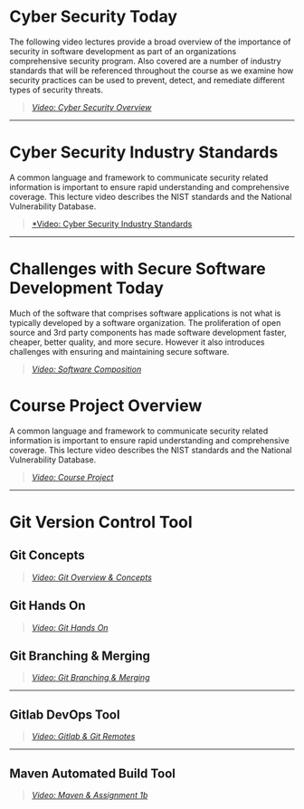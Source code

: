 # Cyber Security Today

The following video lectures provide a broad overview of the importance of security in software development as part of an organizations comprehensive security program. Also covered are a number of industry standards that will be referenced throughout the course as we examine how security practices can be used to prevent, detect, and remediate different types of security threats.

> [*Video: Cyber Security Overview*](https://auburn.hosted.panopto.com/Panopto/Pages/Viewer.aspx?id=7b364f45-fa48-4ad8-a07a-ae95014343f0)

---

# Cyber Security Industry Standards

A common language and framework to communicate security related information is important to ensure rapid understanding and comprehensive coverage.  This lecture video describes the NIST standards and the National Vulnerability Database.

> [*Video: Cyber Security Industry Standards](https://auburn.hosted.panopto.com/Panopto/Pages/Viewer.aspx?id=87e9b016-1d07-4ece-8aaa-ae95014b3304)

---

# Challenges with Secure Software Development Today

Much of the software that comprises software applications is not what is typically developed by a software organization.  The proliferation of open source and 3rd party components has made software development faster, cheaper, better quality, and more secure.  However it also introduces challenges with ensuring and maintaining secure software.


> [*Video: Software Composition*](https://auburn.hosted.panopto.com/Panopto/Pages/Viewer.aspx?id=3e22254c-bae0-4e6c-bfeb-ae950151c7c8)


# Course Project Overview

A common language and framework to communicate security related information is important to ensure rapid understanding and comprehensive coverage.  This lecture video describes the NIST standards and the National Vulnerability Database.

> [*Video: Course Project*](https://auburn.hosted.panopto.com/Panopto/Pages/Viewer.aspx?id=027ea13c-8e61-4639-b59e-ae950154f8c4)

---

# Git Version Control Tool

## Git Concepts

> [*Video: Git Overview & Concepts*](https://auburn.hosted.panopto.com/Panopto/Pages/Viewer.aspx?id=c629d7c5-1deb-466b-be11-ae9d0074f520)

## Git Hands On

> [*Video: Git Hands On*](https://auburn.hosted.panopto.com/Panopto/Pages/Viewer.aspx?id=1645e05b-b05e-4a2c-aa18-ae9d00b0c2bb)

## Git Branching & Merging

> [*Video: Git Branching & Merging*](https://auburn.hosted.panopto.com/Panopto/Pages/Viewer.aspx?id=fac76254-d9e5-4895-9fe5-ae9d00b0b70b)

---

## Gitlab DevOps Tool

> [*Video: Gitlab & Git Remotes*](https://auburn.hosted.panopto.com/Panopto/Pages/Viewer.aspx?id=fac76254-d9e5-4895-9fe5-ae9d00b0b70b)
---

## Maven Automated Build Tool

> [*Video: Maven & Assignment 1b*](https://auburn.hosted.panopto.com/Panopto/Pages/Viewer.aspx?id=610b775f-c4a0-4bdd-a73d-ae9d00e42077)